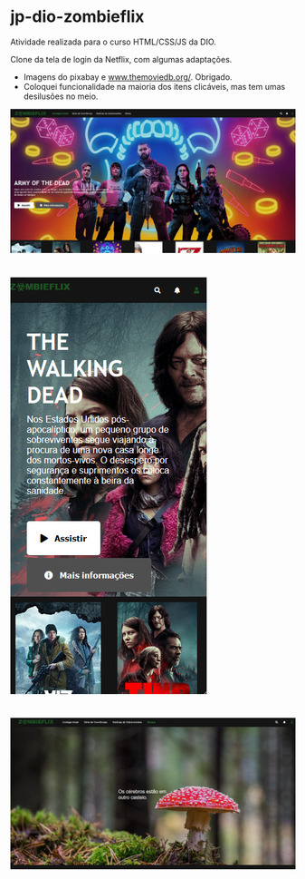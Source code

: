 # jp-dio-zombieflix

Atividade realizada para o curso HTML/CSS/JS da DIO.

Clone da tela de login da Netflix, com algumas adaptações.

* Imagens do pixabay e www.themoviedb.org/. Obrigado.
* Coloquei funcionalidade na maioria dos itens clicáveis, mas tem umas desilusões no meio.

![Prévia](/img/print1.png?raw=true "Title")

#

![Prévia](/img/print2.png?raw=true "Title")

#

![Prévia](/img/print3.png?raw=true "Title")
